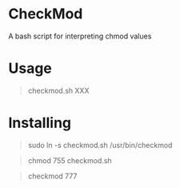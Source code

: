 CheckMod
========

A bash script for interpreting chmod values

Usage
========
> checkmod.sh XXX

Installing
========
> sudo ln -s checkmod.sh /usr/bin/checkmod

> chmod 755 checkmod.sh

> checkmod 777
